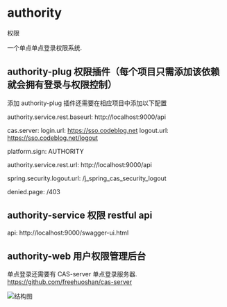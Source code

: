 # authority
权限

一个单点单点登录权限系统.

## authority-plug     权限插件（每个项目只需添加该依赖就会拥有登录与权限控制）

添加 authority-plug 插件还需要在相应项目中添加以下配置

authority.service.rest.baseurl: http://localhost:9000/api

cas.server:
 login.url: https://sso.codeblog.net
 logout.url: https://sso.codeblog.net/logout

platform.sign: AUTHORITY

authority.service.rest.url: http://localhost:9000/api

spring.security.logout.url: /j_spring_cas_security_logout

denied.page: /403

## authority-service  权限 restful api

api:  http://localhost:9000/swagger-ui.html

## authority-web      用户权限管理后台

单点登录还需要有 CAS-server 单点登录服务器. https://github.com/freehuoshan/cas-server


![结构图](https://github.com/freehuoshan/authority/raw/master/image/图标2.png)

